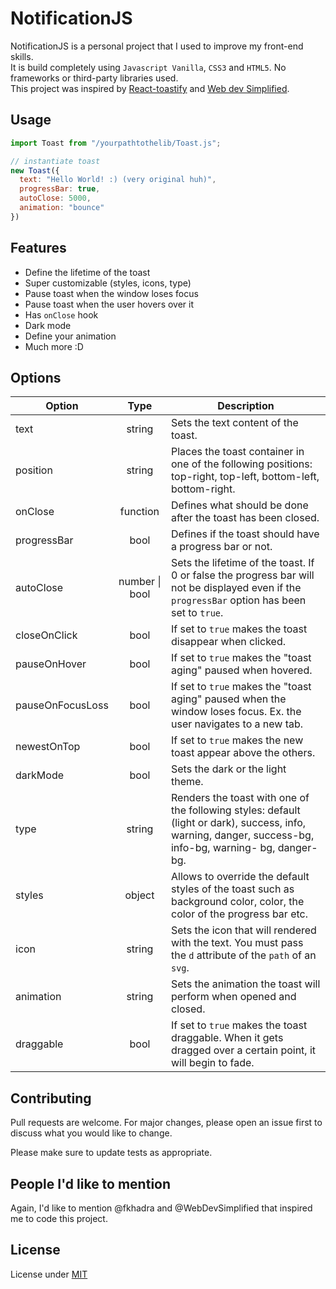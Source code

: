 # NotificationJS

NotificationJS is a personal project that I used to improve my front-end skills. <br>
It is build completely using ```Javascript Vanilla```, ```CSS3``` and ```HTML5```. No frameworks or third-party libraries used. <br>
This project was inspired by [React-toastify](https://fkhadra.github.io/react-toastify/introduction/) and [Web dev Simplified](https://www.youtube.com/c/WebDevSimplified). 

## Usage

```javascript
import Toast from "/yourpathtothelib/Toast.js";

// instantiate toast
new Toast({
  text: "Hello World! :) (very original huh)",
  progressBar: true,
  autoClose: 5000,
  animation: "bounce"
})
```

## Features

- Define the lifetime of the toast
- Super customizable (styles, icons, type)
- Pause toast when the window loses focus
- Pause toast when the user hovers over it
- Has ```onClose``` hook
- Dark mode
- Define your animation
- Much more :D

## Options

| Option              | Type                    | Description  |
| -------------       |:-------------:          | -----        |
| text                | string                  |  Sets the text content of the toast. |
| position            | string                  |  Places the toast container in one of the following positions: top-right, top-left, bottom-left, bottom-right. |
| onClose             | function                |  Defines what should be done after the toast has been closed. |
| progressBar         | bool                    |  Defines if the toast should have a progress bar or not. |
| autoClose           | number \| bool          |  Sets the lifetime of the toast. If 0 or false the progress bar will not be displayed even if the ```progressBar```                                                      option has been                                      set to ```true```. |
| closeOnClick        | bool                    |  If set to ```true``` makes the toast disappear when clicked. |
| pauseOnHover        | bool                    |  If set to ```true``` makes the "toast aging" paused when hovered. |
| pauseOnFocusLoss    | bool                    |  If set to ```true``` makes the "toast aging" paused when the window loses focus. Ex. the user navigates to a new                                                         tab. |
| newestOnTop         | bool                    |  If set to ```true``` makes the new toast appear above the others. |
| darkMode            | bool                    |  Sets the dark or the light theme. |
| type                | string                  |  Renders the toast with one of the following styles: default (light or dark), success, info, warning, danger,                                                             success-bg, info-bg, warning- bg, danger-bg. |
| styles              | object                  |  Allows to override the default styles of the toast such as background color, color, the color of the progress bar                                                       etc. |
| icon                | string                  |  Sets the icon that will rendered with the text. You must pass the ```d``` attribute of the ```path``` of an                                                             ```svg```. |
| animation           | string                  |  Sets the animation the toast will perform when opened and closed. |
| draggable           | bool                    |  If set to ```true``` makes the toast draggable. When it gets dragged over a certain point, it will begin to fade. |

## Contributing
Pull requests are welcome. For major changes, please open an issue first to discuss what you would like to change.

Please make sure to update tests as appropriate.

## People I'd like to mention
Again, I'd like to mention @fkhadra and @WebDevSimplified that inspired me to code this project. 

## License
License under [MIT](https://choosealicense.com/licenses/mit/)
